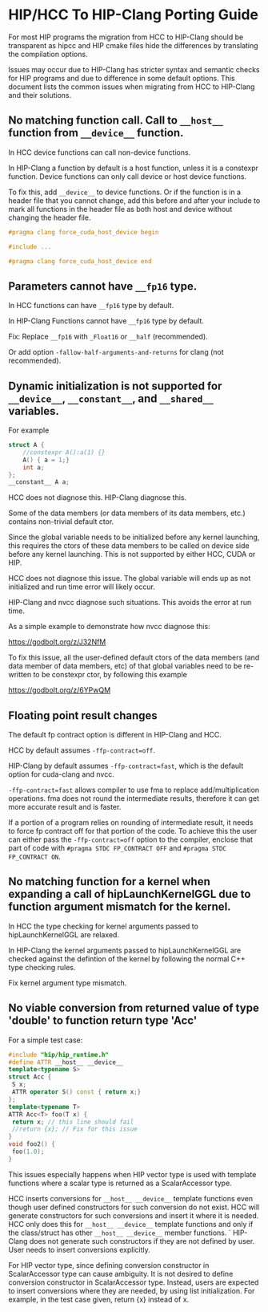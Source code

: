 # HIP/HCC To HIP-Clang Porting Guide

For most HIP programs the migration from HCC to HIP-Clang should be transparent
as hipcc and HIP cmake files hide the differences by translating the compilation
options.

Issues may occur due to HIP-Clang has stricter syntax and semantic checks for
HIP programs and due to difference in some default options. This document
lists the common issues when migrating from HCC to HIP-Clang and their solutions.

## No matching function call. Call to `__host__` function from `__device__` function.

In HCC device functions can call non-device functions.

In HIP-Clang a function by default is a host function, unless it is a constexpr
function. Device functions can only call device or host device functions.	

To fix this, add `__device__` to device functions. Or if the function is in a header
file that you cannot change, add this before and after your include to mark
all functions in the header file as both host and device without changing
the header file.

```C++
#pragma clang force_cuda_host_device begin

#include ...

#pragma clang force_cuda_host_device end
```

## Parameters cannot have `__fp16` type.

In HCC functions can have `__fp16` type by default.

In HIP-Clang Functions cannot have `__fp16` type by default.	

Fix: Replace `__fp16` with `_Float16` or `__half` (recommended).

Or add option `-fallow-half-arguments-and-returns` for clang (not recommended).

## Dynamic initialization is not supported for `__device__`, `__constant__`, and `__shared__` variables.

For example

```C++
struct A {
    //constexpr A():a(1) {}
    A() { a = 1;}
    int a;
};
__constant__ A a;
```

HCC does not diagnose this. HIP-Clang diagnose this.

Some of the data members (or data members of its data members, etc.)
contains non-trivial default ctor.

Since the global variable needs to be initialized before any kernel launching,
this requires the ctors of these data members to be called on device side
before any kernel launching. This is not supported by either HCC, CUDA or HIP.

HCC does not diagnose this issue. The global variable will ends up as not
initialized and run time error will likely occur.

HIP-Clang and nvcc diagnose such situations. This avoids the error at run time.

As a simple example to demonstrate how nvcc diagnose this:

https://godbolt.org/z/J32NfM 

To fix this issue, all the user-defined default ctors of the data members
(and data member of data members, etc) of that global variables need to
be re-written to be constexpr ctor, by following this example

https://godbolt.org/z/6YPwQM 

## Floating point result changes

The default fp contract option is different in HIP-Clang and HCC.

HCC by default assumes `-ffp-contract=off`.

HIP-Clang by default assumes `-ffp-contract=fast`, which is the default
option for cuda-clang and nvcc.

`-ffp-contract=fast` allows compiler to use fma to replace
add/multiplication operations. fma does not round the intermediate
results, therefore it can get more accurate result and is faster.

If a portion of a program relies on rounding of intermediate result,
it needs to force fp contract off for that portion of the code.
To achieve this the user can either pass the `-ffp-contract=off`
option to the compiler, enclose that part of code with
`#pragma STDC FP_CONTRACT OFF` and `#pragma STDC FP_CONTRACT ON`.

## No matching function for a kernel when expanding a call of hipLaunchKernelGGL due to function argument mismatch for the kernel.

In HCC the type checking for kernel arguments passed to hipLaunchKernelGGL
are relaxed.

In HIP-Clang the kernel arguments passed to hipLaunchKernelGGL are checked
against the defintion of the kernel by following the normal C++ type checking
rules.

Fix kernel argument type mismatch.

## No viable conversion from returned value of type 'double' to function return type 'Acc<double>'

For a simple test case:

```C++
#include "hip/hip_runtime.h"
#define ATTR __host__ __device__
template<typename S>
struct Acc {
 S x;
 ATTR operator S() const { return x;}
};
template<typename T>
ATTR Acc<T> foo(T x) {
 return x; // this line should fail
 //return {x}; // Fix for this issue
}
void foo2() {
 foo(1.0);
}
```

This issues especially happens when HIP vector type is used with template
functions where a scalar type is returned as a ScalarAccessor type.

HCC inserts conversions for `__host__ __device__` template functions even
though user defined constructors for such conversion do not exist. HCC
will generate constructors for such conversions and insert it where it
is needed. HCC only does this for `__host__ __device__` template functions
and only if the class/struct has other `__host__ __device__` member functions.
`
HIP-Clang does not generate such constructors if they are not defined by user.	
User needs to insert conversions explicitly.

For HIP vector type, since defining conversion constructor in ScalarAccessor
type can cause ambiguity. It is not desired to define conversion constructor
in ScalarAccessor type. Instead, users are expected to insert conversions
where they are needed, by using list initialization. For example, in the
test case given, return {x} instead of x.

